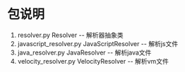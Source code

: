 # 包说明

1. resolver.py  Resolver -- 解析器抽象类
2. javascript_resolver.py JavaScriptResolver -- 解析js文件
3. java_resolver.py JavaResolver -- 解析java文件
4. velocity_resolver.py VelocityResolver -- 解析vm文件


